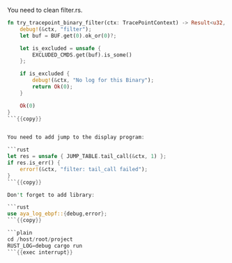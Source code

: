 You need to clean filter.rs.

```rust
fn try_tracepoint_binary_filter(ctx: TracePointContext) -> Result<u32, i64> {
    debug!(&ctx, "filter");
    let buf = BUF.get(0).ok_or(0)?;

    let is_excluded = unsafe {
        EXCLUDED_CMDS.get(buf).is_some()
    };

    if is_excluded {
        debug!(&ctx, "No log for this Binary");
        return Ok(0);
    }

    Ok(0)
}
```{{copy}}


You need to add jump to the display program:

```rust
let res = unsafe { JUMP_TABLE.tail_call(&ctx, 1) };
if res.is_err() {
    error!(&ctx, "filter: tail_call failed");
}
```{{copy}}

Don't forget to add library:

```rust
use aya_log_ebpf::{debug,error};
```{{copy}}

```plain
cd /host/root/project
RUST_LOG=debug cargo run
```{{exec interrupt}}
